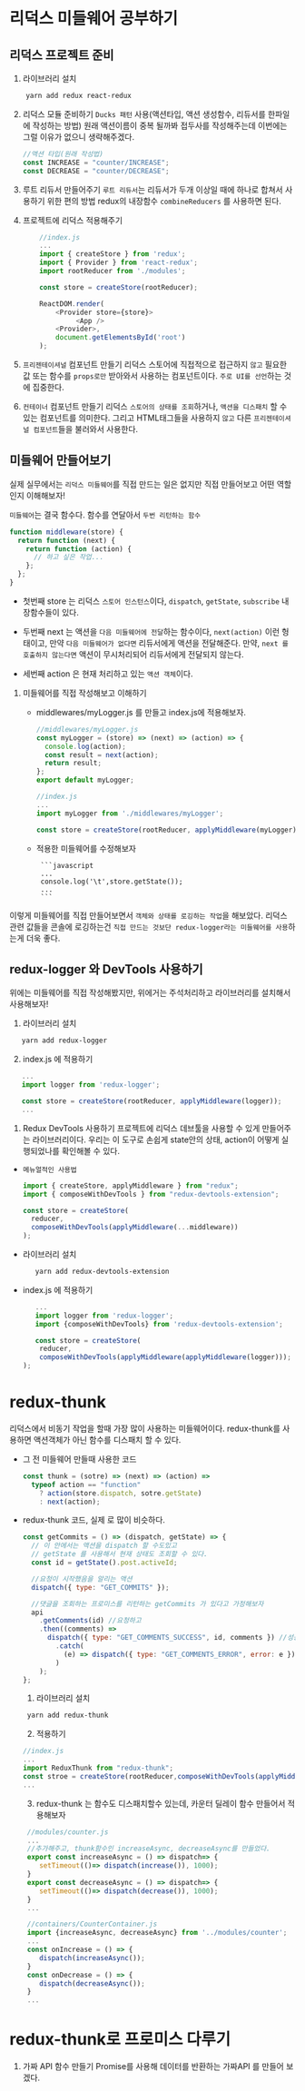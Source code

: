 # 리덕스 미들웨어 공부하기

## 리덕스 프로젝트 준비

1. 라이브러리 설치

```bash
    yarn add redux react-redux
```

2. 리덕스 모듈 준비하기
   `Ducks 패턴` 사용(액션타입, 액션 생성함수, 리듀서를 한파일에 작성하는 방법)
   원래 액션이름이 중복 될까봐 접두사를 작성해주는데 이번에는 그럴 이유가 없으니 생략해주겠다.
   ```javascript
   //액션 타입(원래 작성법)
   const INCREASE = "counter/INCREASE";
   const DECREASE = "counter/DECREASE";
   ```
3. 루트 리듀서 만들어주기
   `루트 리듀서`는 리듀서가 두개 이상일 때에 하나로 합쳐서 사용하기 위한 편의 방법 redux의 내장함수 `combineReducers` 를 사용하면 된다.

4. 프로젝트에 리덕스 적용해주기

   ```javascript
       //index.js
       ...
       import { createStore } from 'redux';
       import { Provider } from 'react-redux';
       import rootReducer from './modules';

       const store = createStore(rootReducer);

       ReactDOM.render(
           <Provider store={store}>
                <App />
           <Provider>,
           document.getElementsById('root')
       );

   ```

5. `프리젠테이셔널` 컴포넌트 만들기
   리덕스 스토어에 직접적으로 접근하지 `않고` 필요한 값 또는 함수를 `props로만` 받아와서 사용하는 컴포넌트이다.
   `주로 UI를 선언`하는 것에 집중한다.

6. `컨테이너` 컴포넌트 만들기
   리덕스 `스토어의 상태를 조회`하거나, `액션을 디스패치` 할 수 있는 컴포넌트를 의미한다.
   그리고 HTML태그들을 사용하지 `않고` 다른 `프리젠테이셔널 컴포넌트`들을 불러와서 사용한다.

## 미들웨어 만들어보기

실제 실무에서는 `리덕스 미들웨어`를 직접 만드는 일은 없지만 직접 만들어보고 어떤 역할인지 이해해보자!

`미들웨어`는 결국 함수다. 함수를 연달아서 `두번 리턴하는 함수`

```javascript
function middleware(store) {
  return function (next) {
    return function (action) {
      // 하고 싶은 작업...
    };
  };
}
```

- 첫번째 store 는 리덕스 `스토어 인스턴스`이다, `dispatch`, `getState`, `subscribe` 내장함수들이 있다.

- 두번째 next 는 액션을 `다음 미들웨어에 전달`하는 함수이다, `next(action)` 이런 헝태이고, 만약 `다음 미들웨어가 없다면` 리듀서에게 액션을 전달해준다.
  만약, `next 를 호출하지 않는다면` 액션이 무시처리되어 리듀서에게 전달되지 않는다.

- 세번째 action 은 현재 처리하고 있는 `액션 객체`이다.

1.  미들웨어를 직접 작성해보고 이해하기

    - middlewares/myLogger.js 를 만들고 index.js에 적용해보자.

      ```javascript
      //middlewares/myLogger.js
      const myLogger = (store) => (next) => (action) => {
        console.log(action);
        const result = next(action);
        return result;
      };
      export default myLogger;
      ```

      ```javascript
      //index.js
      ...
      import myLogger from './middlewares/myLogger';

      const store = createStore(rootReducer, applyMiddleware(myLogger));
      ```

    - 적용한 미들웨어를 수정해보자

           ```javascript
           ...
           console.log('\t',store.getState());
           ...
           ```

이렇게 미들웨어를 직접 만들어보면서 `객체와 상태를 로깅하는 작업`을 해보았다.
리덕스 관련 값들을 콘솔에 로깅하는건 `직접 만드는 것보단 redux-logger라는 미들웨어를 사용`하는게 더욱 좋다.

## redux-logger 와 DevTools 사용하기

위에는 미들웨어를 직접 작성해봤지만, 위에거는 주석처리하고 라이브러리를 설치해서 사용해보자!

1. 라이브러리 설치

```bash
   yarn add redux-logger
```

2. index.js 에 적용하기

```javascript
   ...
   import logger from 'redux-logger';

   const store = createStore(rootReducer, applyMiddleware(logger));
   ...
```

1. Redux DevTools 사용하기
   프로젝트에 리덕스 데브툴을 사용할 수 있게 만들어주는 라이브러리이다.
   우리는 이 도구로 손쉽게 state안의 상태, action이 어떻게 실행되었나를 확인해볼 수 있다.

- `메뉴얼적인 사용법`

  ```javascript
  import { createStore, applyMiddleware } from "redux";
  import { composeWithDevTools } from "redux-devtools-extension";

  const store = createStore(
    reducer,
    composeWithDevTools(applyMiddleware(...middleware))
  );
  ```

- 라이브러리 설치
  ```bash
     yarn add redux-devtools-extension
  ```
- index.js 에 적용하기

  ```javascript
     ...
     import logger from 'redux-logger';
     import {composeWithDevTools} from 'redux-devtools-extension';

     const store = createStore(
      reducer,
      composeWithDevTools(applyMiddleware(applyMiddleware(logger)));
  );
  ```

# redux-thunk

리덕스에서 비동기 작업을 할때 가장 많이 사용하는 미들웨어이다.
redux-thunk를 사용하면 액션객체가 아닌 함수를 디스패치 할 수 있다.

- 그 전 미들웨어 만들때 사용한 코드
  ```javascript
  const thunk = (sotre) => (next) => (action) =>
    typeof action == "function"
      ? action(store.dispatch, sotre.getState)
      : next(action);
  ```
- redux-thunk 코드, 실제 로 많이 비슷하다.

  ```javascript
  const getCommits = () => (dispatch, getState) => {
    // 이 안에서는 액션을 dispatch 할 수도있고
    // getState 를 사용해서 현재 상태도 조회할 수 있다.
    const id = getState().post.activeId;

    //요청이 시작했음을 알리는 액션
    dispatch({ type: "GET_COMMITS" });

    //댓글을 조회하는 프로미스를 리턴하는 getCommits 가 있다고 가정해보자
    api
      .getComments(id) //요청하고
      .then((comments) =>
        dispatch({ type: "GET_COMMENTS_SUCCESS", id, comments }) //성공시
          .catch(
            (e) => dispatch({ type: "GET_COMMENTS_ERROR", error: e }) //실패시
          )
      );
  };
  ```

  1. 라이브러리 설치

  ```bash
   yarn add redux-thunk
  ```

  2.  적용하기

  ```javascript
  //index.js
  ...
  import ReduxThunk from "redux-thunk";
  const stroe = createStore(rootReducer,composeWithDevTools(applyMiddleware(ReduxThunk, logger)));
  ...
  ```

  3. redux-thunk 는 함수도 디스패치할수 있는데, 카운터 딜레이 함수 만들어서 적용해보자

  ```javascript
   //modules/counter.js
   ...
   //추가해주고, thunk함수인 increaseAsync, decreaseAsync를 만들었다.
   export const increaseAsync = () => dispatch=> {
      setTimeout(()=> dispatch(increase()), 1000);
   }
   export const decreaseAsync = () => dispatch=> {
      setTimeout(()=> dispatch(decrease()), 1000);
   }
   ...
  ```

  ```javascript
   //containers/CounterContainer.js
   import {increaseAsync, decreaseAsync} from '../modules/counter';
   ...
   const onIncrease = () => {
      dispatch(increaseAsync());
   }
   const onDecrease = () => {
      dispatch(decreaseAsync());
   }
   ...
  ```

# redux-thunk로 프로미스 다루기

1. 가짜 API 함수 만들기
   Promise를 사용해 데이터를 반환하는 가짜API 를 만들어 보겠다.
